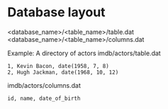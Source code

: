 # Database layout

<database_name>/<table_name>/table.dat
<database_name>/<table_name>/columns.dat

Example:
A directory of actors
imdb/actors/table.dat
```
1, Kevin Bacon, date(1958, 7, 8)
2, Hugh Jackman, date(1968, 10, 12)
```

imdb/actors/columns.dat
```
id, name, date_of_birth
```



